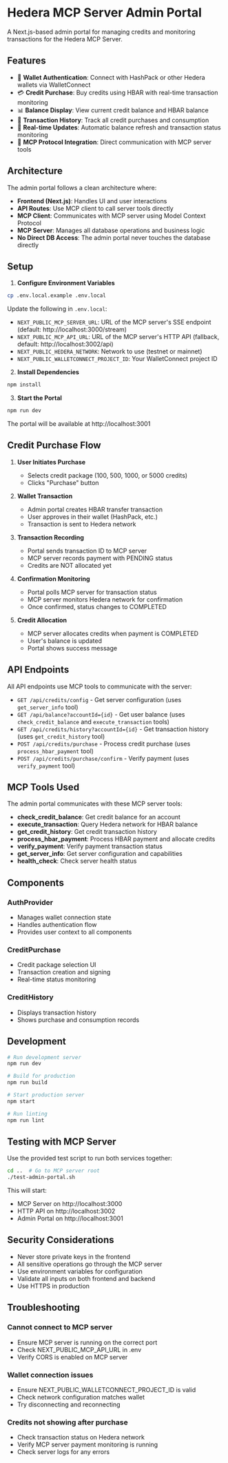 # Hedera MCP Server Admin Portal

A Next.js-based admin portal for managing credits and monitoring transactions for the Hedera MCP Server.

## Features

- 🔐 **Wallet Authentication**: Connect with HashPack or other Hedera wallets via WalletConnect
- 💳 **Credit Purchase**: Buy credits using HBAR with real-time transaction monitoring
- 📊 **Balance Display**: View current credit balance and HBAR balance
- 📜 **Transaction History**: Track all credit purchases and consumption
- 🔄 **Real-time Updates**: Automatic balance refresh and transaction status monitoring
- 🔌 **MCP Protocol Integration**: Direct communication with MCP server tools

## Architecture

The admin portal follows a clean architecture where:
- **Frontend (Next.js)**: Handles UI and user interactions
- **API Routes**: Use MCP client to call server tools directly
- **MCP Client**: Communicates with MCP server using Model Context Protocol
- **MCP Server**: Manages all database operations and business logic
- **No Direct DB Access**: The admin portal never touches the database directly

## Setup

1. **Configure Environment Variables**

```bash
cp .env.local.example .env.local
```

Update the following in `.env.local`:
- `NEXT_PUBLIC_MCP_SERVER_URL`: URL of the MCP server's SSE endpoint (default: http://localhost:3000/stream)
- `NEXT_PUBLIC_MCP_API_URL`: URL of the MCP server's HTTP API (fallback, default: http://localhost:3002/api)
- `NEXT_PUBLIC_HEDERA_NETWORK`: Network to use (testnet or mainnet)
- `NEXT_PUBLIC_WALLETCONNECT_PROJECT_ID`: Your WalletConnect project ID

2. **Install Dependencies**

```bash
npm install
```

3. **Start the Portal**

```bash
npm run dev
```

The portal will be available at http://localhost:3001

## Credit Purchase Flow

1. **User Initiates Purchase**
   - Selects credit package (100, 500, 1000, or 5000 credits)
   - Clicks "Purchase" button

2. **Wallet Transaction**
   - Admin portal creates HBAR transfer transaction
   - User approves in their wallet (HashPack, etc.)
   - Transaction is sent to Hedera network

3. **Transaction Recording**
   - Portal sends transaction ID to MCP server
   - MCP server records payment with PENDING status
   - Credits are NOT allocated yet

4. **Confirmation Monitoring**
   - Portal polls MCP server for transaction status
   - MCP server monitors Hedera network for confirmation
   - Once confirmed, status changes to COMPLETED

5. **Credit Allocation**
   - MCP server allocates credits when payment is COMPLETED
   - User's balance is updated
   - Portal shows success message

## API Endpoints

All API endpoints use MCP tools to communicate with the server:

- `GET /api/credits/config` - Get server configuration (uses `get_server_info` tool)
- `GET /api/balance?accountId={id}` - Get user balance (uses `check_credit_balance` and `execute_transaction` tools)
- `GET /api/credits/history?accountId={id}` - Get transaction history (uses `get_credit_history` tool)
- `POST /api/credits/purchase` - Process credit purchase (uses `process_hbar_payment` tool)
- `POST /api/credits/purchase/confirm` - Verify payment (uses `verify_payment` tool)

## MCP Tools Used

The admin portal communicates with these MCP server tools:

- **check_credit_balance**: Get credit balance for an account
- **execute_transaction**: Query Hedera network for HBAR balance
- **get_credit_history**: Get credit transaction history
- **process_hbar_payment**: Process HBAR payment and allocate credits
- **verify_payment**: Verify payment transaction status
- **get_server_info**: Get server configuration and capabilities
- **health_check**: Check server health status

## Components

### AuthProvider
- Manages wallet connection state
- Handles authentication flow
- Provides user context to all components

### CreditPurchase
- Credit package selection UI
- Transaction creation and signing
- Real-time status monitoring

### CreditHistory
- Displays transaction history
- Shows purchase and consumption records

## Development

```bash
# Run development server
npm run dev

# Build for production
npm run build

# Start production server
npm start

# Run linting
npm run lint
```

## Testing with MCP Server

Use the provided test script to run both services together:

```bash
cd ..  # Go to MCP server root
./test-admin-portal.sh
```

This will start:
- MCP Server on http://localhost:3000
- HTTP API on http://localhost:3002
- Admin Portal on http://localhost:3001

## Security Considerations

- Never store private keys in the frontend
- All sensitive operations go through the MCP server
- Use environment variables for configuration
- Validate all inputs on both frontend and backend
- Use HTTPS in production

## Troubleshooting

### Cannot connect to MCP server
- Ensure MCP server is running on the correct port
- Check NEXT_PUBLIC_MCP_API_URL in .env
- Verify CORS is enabled on MCP server

### Wallet connection issues
- Ensure NEXT_PUBLIC_WALLETCONNECT_PROJECT_ID is valid
- Check network configuration matches wallet
- Try disconnecting and reconnecting

### Credits not showing after purchase
- Check transaction status on Hedera network
- Verify MCP server payment monitoring is running
- Check server logs for any errors
